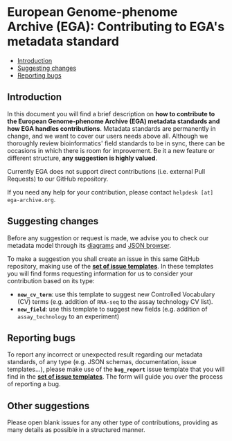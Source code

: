 # European Genome-phenome Archive (EGA): Contributing to EGA's metadata standard
- [Introduction](#Introduction)
- [Suggesting changes](#Suggesting-changes)
- [Reporting bugs](#Reporting-bugs)

## Introduction
In this document you will find a brief description on **how to contribute to the European Genome-phenome Archive (EGA) metadata standards and how EGA handles contributions**. Metadata standards are permanently in change, and we want to cover our users needs above all. Although we thoroughly review bioinformatics' field standards to be in sync, there can be occasions in which there is room for 
improvement. Be it a new feature or different structure, **any suggestion is highly valued**.

Currently EGA does not support direct contributions (i.e. external Pull Requests) to our GitHub repository.

If you need any help for your contribution, please contact ``helpdesk [at] ega-archive.org``.

## Suggesting changes
Before any suggestion or request is made, we advise you to check our metadata model through its [diagrams](./metadata_model/) and [JSON browser](./json_browser/).

To make a suggestion you shall create an issue in this same GitHub repository, making use of the [**set of issue templates**](https://github.com/EbiEga/ega-metadata-schema/issues/new/choose
). In these templates you will find forms requesting information for us to consider your contribution based on its type:
* **``new_cv_term``**: use this template to suggest new Controlled Vocabulary (CV) terms (e.g. addition of ``RNA-seq`` to the assay technology CV list).
* **``new_field``**: use this template to suggest new fields (e.g. addition of ``assay_technology`` to an experiment)

## Reporting bugs
To report any incorrect or unexpected result regarding our metadata standards, of any type (e.g. JSON schemas, documentation, issue templates...), please make use of the **``bug_report``** issue template that you will find in the [**set of issue templates**](https://github.com/EbiEga/ega-metadata-schema/issues/new/choose
). The form will guide you over the process of reporting a bug.

## Other suggestions
Please open blank issues for any other type of contributions, providing as many details as possible in a structured manner.